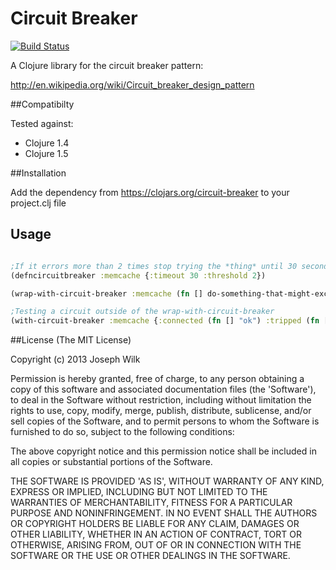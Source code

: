 # Circuit Breaker

[![Build Status](https://travis-ci.org/josephwilk/circuit-breaker.png?branch=master)](https://travis-ci.org/josephwilk/circuit-breaker)

A Clojure library for the circuit breaker pattern:

http://en.wikipedia.org/wiki/Circuit_breaker_design_pattern

##Compatibilty

Tested against:
* Clojure 1.4
* Clojure 1.5

##Installation

Add the dependency from https://clojars.org/circuit-breaker to your project.clj file

## Usage

```clojure

;If it errors more than 2 times stop trying the *thing* until 30 seconds have passed
(defncircuitbreaker :memcache {:timeout 30 :threshold 2})

(wrap-with-circuit-breaker :memcache (fn [] do-something-that-might-exception))

;Testing a circuit outside of the wrap-with-circuit-breaker
(with-circuit-breaker :memcache {:connected (fn [] "ok") :tripped (fn [] "panic")})
```

##License
(The MIT License)

Copyright (c) 2013 Joseph Wilk

Permission is hereby granted, free of charge, to any person obtaining a copy of this software and associated documentation files (the 'Software'), to deal in the Software without restriction, including without limitation the rights to use, copy, modify, merge, publish, distribute, sublicense, and/or sell copies of the Software, and to permit persons to whom the Software is furnished to do so, subject to the following conditions:

The above copyright notice and this permission notice shall be included in all copies or substantial portions of the Software.

THE SOFTWARE IS PROVIDED 'AS IS', WITHOUT WARRANTY OF ANY KIND, EXPRESS OR IMPLIED, INCLUDING BUT NOT LIMITED TO THE WARRANTIES OF MERCHANTABILITY, FITNESS FOR A PARTICULAR PURPOSE AND NONINFRINGEMENT. IN NO EVENT SHALL THE AUTHORS OR COPYRIGHT HOLDERS BE LIABLE FOR ANY CLAIM, DAMAGES OR OTHER LIABILITY, WHETHER IN AN ACTION OF CONTRACT, TORT OR OTHERWISE, ARISING FROM, OUT OF OR IN CONNECTION WITH THE SOFTWARE OR THE USE OR OTHER DEALINGS IN THE SOFTWARE.
